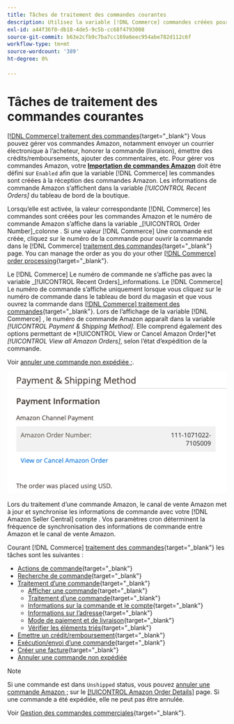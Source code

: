 ```yaml
---
title: Tâches de traitement des commandes courantes
description: Utilisez la variable [!DNL Commerce] commandes créées pour les commandes Amazon afin de gérer l’activité et le traitement des commandes dans la variable [!UICONTROL Commerce] Administrateur.
exl-id: a44f36f0-db18-4de5-9c5b-cc68f4793008
source-git-commit: b63e2cfb9c7ba7cc169a6eec954abe782d112c6f
workflow-type: tm+mt
source-wordcount: '389'
ht-degree: 0%

---
```


# Tâches de traitement des commandes courantes

[[!DNL Commerce] traitement des commandes](https://docs.magento.com/user-guide/sales/order-processing.html){target="_blank"} Vous pouvez gérer vos commandes Amazon, notamment envoyer un courrier électronique à l’acheteur, honorer la commande (livraison), émettre des crédits/remboursements, ajouter des commentaires, etc. Pour gérer vos commandes Amazon, votre [**Importation de commandes Amazon**](./order-settings.md) doit être défini sur `Enabled` afin que la variable [!DNL Commerce] les commandes sont créées à la réception des commandes Amazon. Les informations de commande Amazon s’affichent dans la variable *[!UICONTROL Recent Orders]* du tableau de bord de la boutique.

Lorsqu’elle est activée, la valeur correspondante [!DNL Commerce] les commandes sont créées pour les commandes Amazon et le numéro de commande Amazon s’affiche dans la variable _[!UICONTROL Order Number]_colonne . Si une valeur [!DNL Commerce] Une commande est créée, cliquez sur le numéro de la commande pour ouvrir la commande dans le [!DNL Commerce] [traitement des commandes](https://docs.magento.com/user-guide/sales/order-processing.html){target="_blank"} page. You can manage the order as you do your other [[!DNL Commerce] order processing](https://docs.magento.com/user-guide/sales/order-processing.html){target="_blank"}.

Le [!DNL Commerce] Le numéro de commande ne s’affiche pas avec la variable _[!UICONTROL Recent Orders]_informations. Le [!DNL Commerce] Le numéro de commande s’affiche uniquement lorsque vous cliquez sur le numéro de commande dans le tableau de bord du magasin et que vous ouvrez la commande dans [[!DNL Commerce] traitement des commandes](https://docs.magento.com/user-guide/sales/order-processing.html){target="_blank"}. Lors de l’affichage de la variable [!DNL Commerce] , le numéro de commande Amazon apparaît dans la variable *[!UICONTROL Payment & Shipping Method]*. Elle comprend également des options permettant de *[!UICONTROL View or Cancel Amazon Order]*et *[!UICONTROL View all Amazon Orders]*, selon l’état d’expédition de la commande.

Voir [annuler une commande non expédiée ;](./cancel-unshipped-order.md).

![Informations sur les commandes Amazon dans l’ordre de commerce](assets/amazon-order-number-payment-info.png)

Lors du traitement d’une commande Amazon, le canal de vente Amazon met à jour et synchronise les informations de commande avec votre [!DNL Amazon Seller Central] compte . Vos paramètres cron déterminent la fréquence de synchronisation des informations de commande entre Amazon et le canal de vente Amazon.

Courant [!DNL Commerce] [traitement des commandes](https://docs.magento.com/user-guide/sales/order-processing.html){target="_blank"} les tâches sont les suivantes :

- [Actions de commande](https://docs.magento.com/user-guide/sales/order-actions.html){target="_blank"}
- [Recherche de commande](https://docs.magento.com/user-guide/sales/orders-search.html){target="_blank"}
- [Traitement d’une commande](https://docs.magento.com/user-guide/sales/order-processing.html){target="_blank"}
   - [Afficher une commande](https://docs.magento.com/user-guide/sales/order-processing.html#view-an-order){target="_blank"}
   - [Traitement d’une commande](https://docs.magento.com/user-guide/sales/order-processing.html#process-an-order){target="_blank"}
   - [Informations sur la commande et le compte](https://docs.magento.com/user-guide/sales/order-processing.html#order-and-account-information){target="_blank"}
   - [Informations sur l’adresse](https://docs.magento.com/user-guide/sales/order-processing.html#address-information){target="_blank"}
   - [Mode de paiement et de livraison](https://docs.magento.com/user-guide/sales/order-processing.html#payment--shipping-method){target="_blank"}
   - [Vérifier les éléments triés](https://docs.magento.com/user-guide/sales/order-processing.html#review-items-ordered){target="_blank"}
- [Emettre un crédit/remboursement](https://docs.magento.com/user-guide/sales/credit-memo-create.html){target="_blank"}
- [Exécution/envoi d’une commande](https://docs.magento.com/user-guide/sales/shipments-create.html){target="_blank"}
- [Créer une facture](https://docs.magento.com/user-guide/sales/invoice-create.html){target="_blank"}
- [Annuler une commande non expédiée](./cancel-unshipped-order.md)

>[!NOTE]
>
>Si une commande est dans `Unshipped` status, vous pouvez [annuler une commande Amazon ;](./cancel-unshipped-order.md) sur le [[!UICONTROL Amazon Order Details]](./amazon-order-details.md) page. Si une commande a été expédiée, elle ne peut pas être annulée.

Voir [Gestion des commandes commerciales](https://docs.magento.com/user-guide/sales/order-management.html){target="_blank"}.
